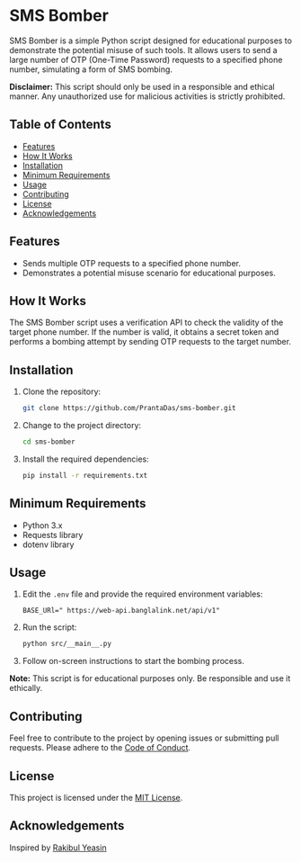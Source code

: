 # SMS Bomber

SMS Bomber is a simple Python script designed for educational purposes to demonstrate the potential misuse of such tools. It allows users to send a large number of OTP (One-Time Password) requests to a specified phone number, simulating a form of SMS bombing.

**Disclaimer:** This script should only be used in a responsible and ethical manner. Any unauthorized use for malicious activities is strictly prohibited.

## Table of Contents

- [Features](#features)
- [How It Works](#how-it-works)
- [Installation](#installation)
- [Minimum Requirements](#minimum-requirements)
- [Usage](#usage)
- [Contributing](#contributing)
- [License](#license)
- [Acknowledgements](#acknowledgements)

## Features

- Sends multiple OTP requests to a specified phone number.
- Demonstrates a potential misuse scenario for educational purposes.

## How It Works

The SMS Bomber script uses a verification API to check the validity of the target phone number. If the number is valid, it obtains a secret token and performs a bombing attempt by sending OTP requests to the target number.

## Installation

1. Clone the repository:

    ```bash
    git clone https://github.com/PrantaDas/sms-bomber.git
    ```

2. Change to the project directory:

    ```bash
    cd sms-bomber
    ```

3. Install the required dependencies:

    ```bash
    pip install -r requirements.txt
    ```

## Minimum Requirements

- Python 3.x
- Requests library
- dotenv library

## Usage

1. Edit the `.env` file and provide the required environment variables:

    ```env
    BASE_URl=" https://web-api.banglalink.net/api/v1"
    ```

2. Run the script:

    ```bash
    python src/__main__.py
    ```

3. Follow on-screen instructions to start the bombing process.

**Note:** This script is for educational purposes only. Be responsible and use it ethically.

## Contributing

Feel free to contribute to the project by opening issues or submitting pull requests. Please adhere to the [Code of Conduct](https://docs.github.com/en/site-policy/github-terms/github-community-code-of-conduct).

## License

This project is licensed under the [MIT License](https://github.com/PrantaDas/sms-bomber/blob/main/LICENSE).


## Acknowledgements
Inspired by [Rakibul Yeasin](https://github.com/dreygur)